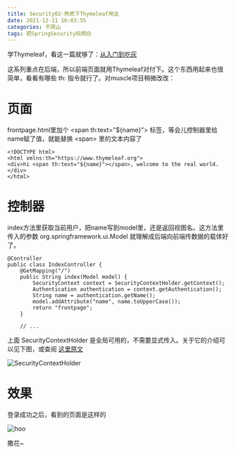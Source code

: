 ```yaml
---
title: Security02-熟悉下Thymeleaf用法
date: 2021-12-11 16:03:55
categories: 不周山
tags: 把SpringSecurity玩明白
---
```


学Thymeleaf，看这一篇就够了：[从入门到吃灰](https://www.cnblogs.com/msi-chen/p/10974009.html)
<!--more-->

这系列重点在后端，所以前端页面就用Thymeleaf对付下。这个东西用起来也很简单，看看有哪些 th: 指令就行了。对muscle项目稍微改改：

# 页面
frontpage.html里加个 &lt;span th:text="${name}"&gt; 标签，等会儿控制器里给name赋了值，就能替换 &lt;span&gt; 里的文本内容了
```
<!DOCTYPE html>
<html xmlns:th="https://www.thymeleaf.org">
<div>hi <span th:text="${name}"></span>, welcome to the real world.</div>
</html>
```

# 控制器
index方法里获取当前用户，把name写到model里，还是返回视图名。这方法里传入的参数 org.springframework.ui.Model 就理解成后端向前端传数据的载体好了。
```
@Controller
public class IndexController {
    @GetMapping("/")
    public String index(Model model) {
        SecurityContext context = SecurityContextHolder.getContext();
        Authentication authentication = context.getAuthentication();
        String name = authentication.getName();
        model.addAttribute("name", name.toUpperCase());
        return "frontpage";
    }

    // ...
```
上面 SecurityContextHolder 是全局可用的，不需要显式传入。关于它的介绍可以见下图，或查阅 [这里原文](https://docs.spring.io/spring-security/reference/servlet/authentication/architecture.html#servlet-authentication-securitycontextholder)

![SecurityContextHolder](SecurityContextHolder.jpg) 

# 效果
登录成功之后，看到的页面是这样的

![hoo](hoo.jpg) 

撒花~
